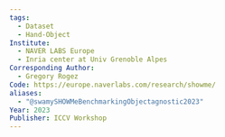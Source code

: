 ```yaml
---
tags:
  - Dataset
  - Hand-Object
Institute:
  - NAVER LABS Europe
  - Inria center at Univ Grenoble Alpes
Corresponding Author:
  - Gregory Rogez
Code: https://europe.naverlabs.com/research/showme/
aliases:
  - "@swamySHOWMeBenchmarkingObjectagnostic2023"
Year: 2023
Publisher: ICCV Workshop
---
```

